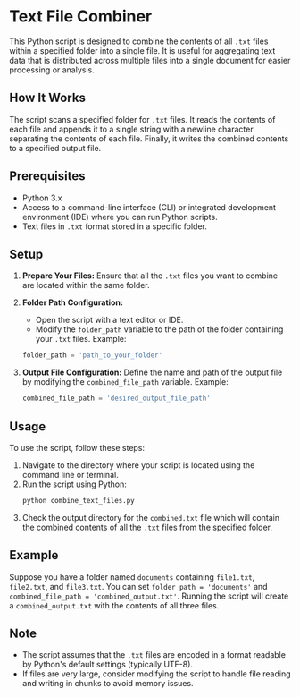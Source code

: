 # Text File Combiner

This Python script is designed to combine the contents of all `.txt` files within a specified folder into a single file. It is useful for aggregating text data that is distributed across multiple files into a single document for easier processing or analysis.

## How It Works

The script scans a specified folder for `.txt` files. It reads the contents of each file and appends it to a single string with a newline character separating the contents of each file. Finally, it writes the combined contents to a specified output file.

## Prerequisites

- Python 3.x
- Access to a command-line interface (CLI) or integrated development environment (IDE) where you can run Python scripts.
- Text files in `.txt` format stored in a specific folder.

## Setup

1. **Prepare Your Files:**
   Ensure that all the `.txt` files you want to combine are located within the same folder.

2. **Folder Path Configuration:**
   - Open the script with a text editor or IDE.
   - Modify the `folder_path` variable to the path of the folder containing your `.txt` files.
   Example:
   ```python
   folder_path = 'path_to_your_folder'
   ```

3. **Output File Configuration:**
   Define the name and path of the output file by modifying the `combined_file_path` variable.
   Example:
   ```python
   combined_file_path = 'desired_output_file_path'
   ```

## Usage

To use the script, follow these steps:

1. Navigate to the directory where your script is located using the command line or terminal.
2. Run the script using Python:
   ```bash
   python combine_text_files.py
   ```
3. Check the output directory for the `combined.txt` file which will contain the combined contents of all the `.txt` files from the specified folder.

## Example

Suppose you have a folder named `documents` containing `file1.txt`, `file2.txt`, and `file3.txt`. You can set `folder_path = 'documents'` and `combined_file_path = 'combined_output.txt'`. Running the script will create a `combined_output.txt` with the contents of all three files.

## Note

- The script assumes that the `.txt` files are encoded in a format readable by Python's default settings (typically UTF-8).
- If files are very large, consider modifying the script to handle file reading and writing in chunks to avoid memory issues.
